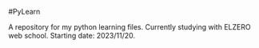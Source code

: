 #PyLearn

A repository for my python learning files.
Currently studying with ELZERO web school.
Starting date: 2023/11/20.
